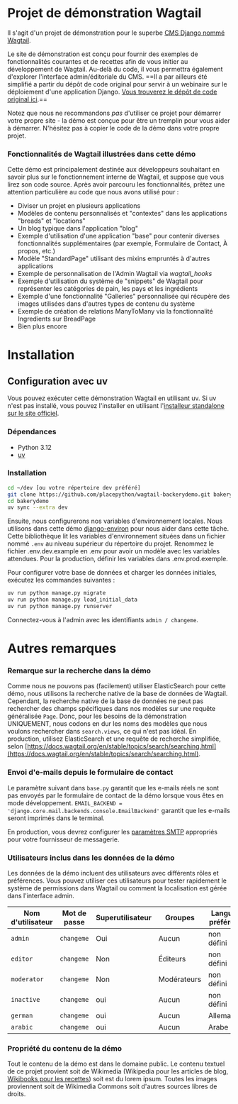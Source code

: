 # Projet de démonstration Wagtail

Il s'agit d'un projet de démonstration pour le superbe [CMS Django nommé Wagtail](https://github.com/wagtail/wagtail).

Le site de démonstration est conçu pour fournir des exemples de fonctionnalités courantes et de recettes afin de vous initier au développement de Wagtail. Au-delà du code, il vous permettra également d'explorer l'interface admin/éditoriale du CMS. ==Il a par ailleurs été simplifié a partir du dépôt de code original pour servir à un webinaire sur le déploiement d'une application Django. [Vous trouverez le dépôt de code original ici](https://github.com/wagtail/bakerydemo).==

Notez que nous ne recommandons _pas_ d'utiliser ce projet pour démarrer votre propre site - la démo est conçue pour être un tremplin pour vous aider à démarrer. N'hésitez pas à copier le code de la démo dans votre propre projet.

### Fonctionnalités de Wagtail illustrées dans cette démo

Cette démo est principalement destinée aux développeurs souhaitant en savoir plus sur le fonctionnement interne de Wagtail, et suppose que vous lirez son code source. Après avoir parcouru les fonctionnalités, prêtez une attention particulière au code que nous avons utilisé pour :

- Diviser un projet en plusieurs applications
- Modèles de contenu personnalisés et "contextes" dans les applications "breads" et "locations"
- Un blog typique dans l'application "blog"
- Exemple d'utilisation d'une application "base" pour contenir diverses fonctionnalités supplémentaires (par exemple, Formulaire de Contact, À propos, etc.)
- Modèle "StandardPage" utilisant des mixins empruntés à d'autres applications
- Exemple de personnalisation de l'Admin Wagtail via _wagtail_hooks_
- Exemple d'utilisation du système de "snippets" de Wagtail pour représenter les catégories de pain, les pays et les ingrédients
- Exemple d'une fonctionnalité "Galleries" personnalisée qui récupère des images utilisées dans d'autres types de contenu du système
- Exemple de création de relations ManyToMany via la fonctionnalité Ingredients sur BreadPage
- Bien plus encore

# Installation

## Configuration avec uv

Vous pouvez exécuter cette démonstration Wagtail en utilisant uv. Si uv n'est pas installé, vous pouvez l'installer en utilisant l'[installeur standalone sur le site officiel](https://docs.astral.sh/uv/getting-started/installation/#standalone-installer). 

### Dépendances

- Python 3.12
- [uv](https://docs.astral.sh/uv/)

### Installation

```bash
cd ~/dev [ou votre répertoire dev préféré]
git clone https://github.com/placepython/wagtail-backerydemo.git bakerydemo
cd bakerydemo
uv sync --extra dev
```

Ensuite, nous configurerons nos variables d'environnement locales. Nous utilisons dans cette démo [django-environ](https://django-environ.readthedocs.io/en/latest/) 
pour nous aider dans cette tâche. Cette bibliothèque lit les variables d'environnement situées dans un fichier nommé `.env` au niveau supérieur du répertoire du projet. Renommez le fichier .env.dev.example en .env pour avoir un modèle avec les variables attendues. Pour la production, définir les variables dans .env.prod.exemple.

Pour configurer votre base de données et charger les données initiales, exécutez les commandes suivantes :
```bash
uv run python manage.py migrate
uv run python manage.py load_initial_data
uv run python manage.py runserver
```

Connectez-vous à l'admin avec les identifiants `admin / changeme`.

# Autres remarques

### Remarque sur la recherche dans la démo

Comme nous ne pouvons pas (facilement) utiliser ElasticSearch pour cette démo, nous utilisons la recherche native de la base de données de Wagtail.
Cependant, la recherche native de la base de données ne peut pas rechercher des champs spécifiques dans nos modèles sur une requête généralisée `Page`.
Donc, pour les besoins de la démonstration UNIQUEMENT, nous codons en dur les noms des modèles que nous voulons rechercher dans `search.views`, ce qui n'est pas idéal. En production, utilisez ElasticSearch et une requête de recherche simplifiée, selon
[https://docs.wagtail.org/en/stable/topics/search/searching.html](https://docs.wagtail.org/en/stable/topics/search/searching.html).

### Envoi d'e-mails depuis le formulaire de contact

Le paramètre suivant dans `base.py` garantit que les e-mails réels ne sont pas envoyés par le formulaire de contact de la démo lorsque vous êtes en mode développement. `EMAIL_BACKEND = 'django.core.mail.backends.console.EmailBackend'` garantit que les e-mails seront imprimés dans le terminal.

En production, vous devrez configurer les [paramètres SMTP](https://docs.djangoproject.com/en/3.2/topics/email/#smtp-backend) appropriés pour votre fournisseur de messagerie.

### Utilisateurs inclus dans les données de la démo

Les données de la démo incluent des utilisateurs avec différents rôles et préférences. Vous pouvez utiliser ces utilisateurs pour tester rapidement le système de permissions dans Wagtail ou comment la localisation est gérée dans l'interface admin.

| Nom d'utilisateur | Mot de passe | Superutilisateur | Groupes    | Langue préférée | Fuseau horaire | Actif |
| ----------------- | ------------ | ---------------- | ---------- | --------------- | -------------- | ----- |
| `admin`           | `changeme`   | Oui              | Aucun      | non défini      | non défini     | Oui   |
| `editor`          | `changeme`   | Non              | Éditeurs   | non défini      | non défini     | Oui   |
| `moderator`       | `changeme`   | Non              | Modérateurs| non défini      | non défini     | Oui   |
| `inactive`        | `changeme`   | oui              | Aucun      | non défini      | non défini     | Non   |
| `german`          | `changeme`   | oui              | Aucun      | Allemand        | Europe/Berlin  | Oui   |
| `arabic`          | `changeme`   | oui              | Aucun      | Arabe           | Asie/Beirut    | Oui   |

### Propriété du contenu de la démo

Tout le contenu de la démo est dans le domaine public. Le contenu textuel de ce projet provient soit de Wikimedia (Wikipedia pour les articles de blog, [Wikibooks pour les recettes](https://en.wikibooks.org/wiki/Cookbook:Table_of_Contents)) soit est du lorem ipsum. Toutes les images proviennent soit de Wikimedia Commons soit d'autres sources libres de droits.
